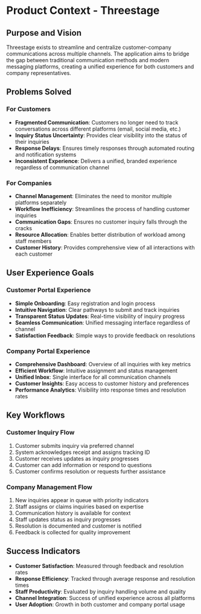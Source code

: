 # Product Context - Threestage

## Purpose and Vision
Threestage exists to streamline and centralize customer-company communications across multiple channels. The application aims to bridge the gap between traditional communication methods and modern messaging platforms, creating a unified experience for both customers and company representatives.

## Problems Solved

### For Customers
- **Fragmented Communication**: Customers no longer need to track conversations across different platforms (email, social media, etc.)
- **Inquiry Status Uncertainty**: Provides clear visibility into the status of their inquiries
- **Response Delays**: Ensures timely responses through automated routing and notification systems
- **Inconsistent Experience**: Delivers a unified, branded experience regardless of communication channel

### For Companies
- **Channel Management**: Eliminates the need to monitor multiple platforms separately
- **Workflow Inefficiency**: Streamlines the process of handling customer inquiries
- **Communication Gaps**: Ensures no customer inquiry falls through the cracks
- **Resource Allocation**: Enables better distribution of workload among staff members
- **Customer History**: Provides comprehensive view of all interactions with each customer

## User Experience Goals

### Customer Portal Experience
- **Simple Onboarding**: Easy registration and login process
- **Intuitive Navigation**: Clear pathways to submit and track inquiries
- **Transparent Status Updates**: Real-time visibility of inquiry progress
- **Seamless Communication**: Unified messaging interface regardless of channel
- **Satisfaction Feedback**: Simple ways to provide feedback on resolutions

### Company Portal Experience
- **Comprehensive Dashboard**: Overview of all inquiries with key metrics
- **Efficient Workflow**: Intuitive assignment and status management
- **Unified Inbox**: Single interface for all communication channels
- **Customer Insights**: Easy access to customer history and preferences
- **Performance Analytics**: Visibility into response times and resolution rates

## Key Workflows

### Customer Inquiry Flow
1. Customer submits inquiry via preferred channel
2. System acknowledges receipt and assigns tracking ID
3. Customer receives updates as inquiry progresses
4. Customer can add information or respond to questions
5. Customer confirms resolution or requests further assistance

### Company Management Flow
1. New inquiries appear in queue with priority indicators
2. Staff assigns or claims inquiries based on expertise
3. Communication history is available for context
4. Staff updates status as inquiry progresses
5. Resolution is documented and customer is notified
6. Feedback is collected for quality improvement

## Success Indicators
- **Customer Satisfaction**: Measured through feedback and resolution rates
- **Response Efficiency**: Tracked through average response and resolution times
- **Staff Productivity**: Evaluated by inquiry handling volume and quality
- **Channel Integration**: Success of unified experience across all platforms
- **User Adoption**: Growth in both customer and company portal usage 